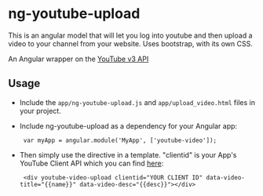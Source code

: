ng-youtube-upload
======================

This is an angular model that will let you log into youtube and then upload a video to your channel from your website. Uses bootstrap, with its own CSS.

An Angular wrapper on the [YouTube v3 API](https://developers.google.com/youtube/v3/docs/)

## Usage

 - Include the `app/ng-youtube-upload.js` and `app/upload_video.html` files in your project.

 - Include ng-youtube-upload as a dependency for your Angular app:

        var myApp = angular.module('MyApp', ['youtube-video']);

 - Then simply use the directive in a template. "clientid" is your App's YouTube Client API which you can find [here](https://developers.google.com/youtube/registering_an_application):

        <div youtube-video-upload clientid="YOUR CLIENT ID" data-video-title="{{name}}" data-video-desc="{{desc}}"></div>